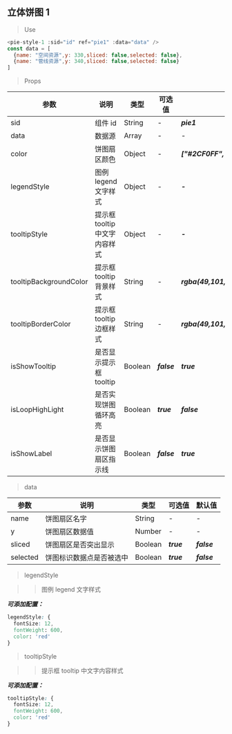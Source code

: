 ## 立体饼图 1

> Use

```javascript
<pie-style-1 :sid="id" ref="pie1" :data="data" />
const data = [
  {name: "空间资源",y: 330,sliced: false,selected: false},
  {name: "管线资源",y: 340,sliced: false,selected: false}
]
```

> Props

| 参数                   | 说明                          | 类型    | 可选值      | 默认值                      |
| ---------------------- | ----------------------------- | ------- | ----------- | --------------------------- |
| sid                    | 组件 id                       | String  | -           | **_pie1_**                |
| data                   | 数据源                        | Array   | -           | -                           |
| color                  | 饼图扇区颜色                  | Object  | -           |**_["#2CF0FF","#84FFC9","#E5795C","#D869FF","#8768FF","#1B7FF5"]_**                 |
| legendStyle            | 图例 legend 文字样式          | Object  | -           | **_-_**                    |
| tooltipStyle           | 提示框 tooltip 中文字内容样式 | Object  | -           | **_-_**                    |
| tooltipBackgroundColor | 提示框 tooltip 背景样式       | String  | -           | **_rgba(49,101,129,0.45)_** |
| tooltipBorderColor     | 提示框 tooltip 边框样式       | String  | -           | **_rgba(49,101,129,0.45)_** |
| isShowTooltip          | 是否显示提示框 tooltip        | Boolean | **_false_** | **_true_**                  |
| isLoopHighLight        | 是否实现饼图循环高亮          | Boolean | **_true_**  | **_false_**                 |
| isShowLabel            | 是否显示饼图扇区指示线        | Boolean | **_false_** | **_true_**                  |

> data

| 参数     | 说明                     | 类型    | 可选值     | 默认值      |
| -------- | ------------------------ | ------- | ---------- | ----------- |
| name     | 饼图扇区名字             | String  | -          | -           |
| y        | 饼图扇区数据值           | Number  | -          | -           |
| sliced   | 饼图扇区是否突出显示     | Boolean | **_true_** | **_false_** |
| selected | 饼图标识数据点是否被选中 | Boolean | **_true_** | **_false_** |

> legendStyle

> > 图例 legend 文字样式

**_可添加配置：_**

```css
legendStyle: {
  fontSize: 12,
  fontWeight: 600,
  color: 'red'
}
```

> tooltipStyle

> > 提示框 tooltip 中文字内容样式

**_可添加配置：_**

```css
tooltipStyle: {
  fontSize: 12,
  fontWeight: 600,
  color: 'red'
}
```
